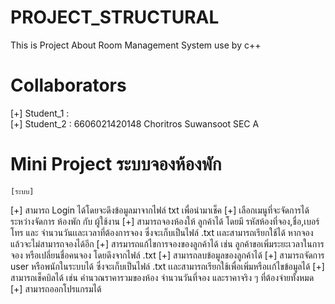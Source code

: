 # PROJECT_STRUCTURAL
This is Project About Room Management System
use by c++ 

# Collaborators
[+] Student_1 :  <br>
[+] Student_2 : 6606021420148 Choritros Suwansoot SEC A 


# Mini Project ระบบจองห้องพัก
    [ระบบ]
[+] สามารถ Login ได้โดยจะดึงข้อมูลมาจากไฟล์ txt เพื่อนำมาเช็ค
[+] เลือกเมนูที่จะจัดการได้ ระหว่างจัดการ ห้องพัก กับ ผู้ใช้งาน
[+] สามารถจองห้องให้ ลูกค้าได้ โดยมี รหัสห้องที่จอง,ชื่อ,เบอร์โทร และ จำนวนวันเเละเวลาที่ต้องการจอง ซึ่งจะเก็บเป็นไฟล์ .txt เเละสามารถเรียกใช้ได้ หากจองแล้วจะไม่สามารถจองได้อีก
[+] สารมารถแก้ไขการจองของลูกค้าได้ เช่น ลูกค้าขอเพิ่มระยะเวลาในการจอง หรือเปลี่ยนชื่อคนจอง โดยดึงจากไฟล์ .txt
[+] สามารถลบข้อมูลของลูกค้าได้
[+] สามารถจัดการ user หรือพนักในระบบได้ ซึ่งจะเก็บเป็นไฟล์ .txt เเละสามารถเรียกใช้เพื่อเพิ่มหรือเเก้ไขข้อมูลได้
[+] สามารถเช็คบิลได้ เช่น คำนวณราคารวมของห้อง จำนวนวันที่จอง และราคาจริง ๆ ที่ต้องจ่ายทั้งหมด
[+] สามารถออกโปรแกรมได้

